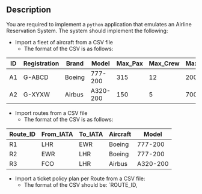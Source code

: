 ## Description

You are required to implement a `python` application that emulates an Airline Reservation System.
The system should implement the following:

* Import a fleet of aircraft from a CSV file
    * The format of the CSV is as follows:

    
| ID | Registration | Brand  | Model       | Max_Pax | Max_Crew | Max_Bags_Kg |
|----|--------------|--------|-------------|---------|----------|-------------|
| A1 | G-ABCD       | Boeing | 777-200     | 315     | 12       | 2000        |
| A2 | G-XYXW       | Airbus | A320-200    | 150     | 5        | 700         |

* Import routes from a CSV file
   * The format of the CSV is as follows:
   
| Route_ID | From_IATA | To_IATA | Aircraft | Model    |
|----------|-----------|---------|----------|----------|
| R1       | LHR       | EWR     | Boeing   | 777-200  |
| R2       | EWR       | LHR     | Boeing   | 777-200  |
| R3       | FCO       | LHR     | Airbus   | A320-200 |

* Import a ticket policy plan per Route from a CSV file:
   * The format of the CSV should be: `ROUTE_ID,

  
